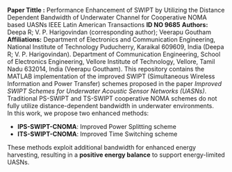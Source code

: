 **Paper Tittle :** Performance Enhancement of SWIPT by Utilizing the Distance Dependent Bandwidth of Underwater Channel for Cooperative NOMA based UASNs
IEEE Latin American Transactions **ID NO 9685**
**Authors:** Deepa R; V. P. Harigovindan (corresponding author); Veerapu Goutham
**Affiliations:** Department of Electronics and Communication Engineering, National Institute of Technology Puducherry, Karaikal 609609, India (Deepa R; V. P. Harigovindan).
              Department of Communication Engineering, School of Electronics Engineering, Vellore Institute of Technology, Vellore, Tamil Nadu 632014, India (Veerapu Goutham).
This repository contains the MATLAB implementation of the improved SWIPT (Simultaneous Wireless Information and Power Transfer) schemes proposed in the paper *Improved SWIPT Schemes for Underwater Acoustic Sensor Networks (UASNs)*.  
Traditional PS-SWIPT and TS-SWIPT cooperative NOMA schemes do not fully utilize distance-dependent bandwidth in underwater environments.  
In this work, we propose two enhanced methods:
- **IPS-SWIPT-CNOMA**: Improved Power Splitting scheme
- **ITS-SWIPT-CNOMA**: Improved Time Switching scheme  

These methods exploit additional bandwidth for enhanced energy harvesting, resulting in a **positive energy balance** to support energy-limited UASNs.
